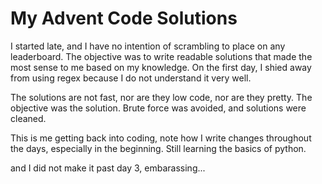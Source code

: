 # My Advent Code Solutions 

I started late, and I have no intention of scrambling to place on any leaderboard. The objective was to write readable solutions that made the most sense to me based on my knowledge. On the first day, I shied away from using regex because I do not understand it very well. 

The solutions are not fast, nor are they low code, nor are they pretty. The objective was the solution. Brute force was avoided, and solutions were cleaned.

This is me getting back into coding, note how I write changes throughout the days, especially in the beginning. Still learning the basics of python.

and I did not make it past day 3, embarassing...

